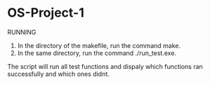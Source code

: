 # OS-Project-1

RUNNING
1. In the directory of the makefile, run the command make.
2. In the same directory, run the command ./run_test.exe.

The script will run all test functions and dispaly which
functions ran successfully and which ones didnt.

